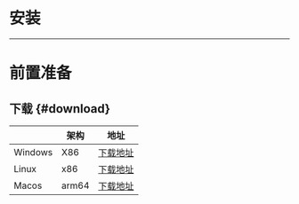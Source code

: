 # 安装

---

# 前置准备

<script setup>
import { MyPrinter } from '@myprint/design/printer';

MyPrinter.printer({ previewDataList: [] })
    .then(res => {
        // 预览页面进行打印时，回调，预览页面的停留时间也会记入超时时间
        if (res.status == 'SUCCESS') {
            console.log('打印成功');
        } else if (res.status == 'ERROR') {
            console.log('打印失败', res.msg);
        } else if (res.status == 'TIMEOUT') {
            console.log('打印超时');
        }
    });
</script>

## 下载 {#download}

|         | 架构    |              地址              |
|---------|-------|:----------------------------:|
| Windows | X86   | [下载地址](http://www.baidu.com) |
| Linux   | x86   | [下载地址](http://www.baidu.com) |
| Macos   | arm64 | [下载地址](http://www.baidu.com) |
